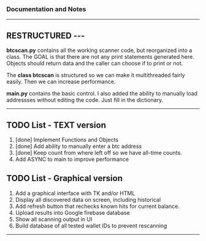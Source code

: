 ### Documentation and Notes

* * *

## RESTRUCTURED --- 

**btcscan.py** contains all the working scanner code, but reorganized into a class.  The GOAL is that there are not any print statements generated here.  Objects should return data and the caller can choose if to print or not.  

The **class btcscan** is structured so we can make it multithreaded fairly easily.  Then we can increase performance.

**main.py** contains the basic control.  I also added the ability to manually load addressses without editing the code.  Just fill in the dictionary.  


* * *

## TODO List - TEXT version
1. [done] Implement Functions and Objects
2. [done] Add ability to manually enter a btc address
3. [done] Keep count from where left off so we have all-time counts.
4. Add ASYNC to main to improve performance

## TODO List - Graphical version
1. Add a graphical interface with TK and/or HTML
2. Display all discovered data on screen, including historical
3. Add refresh button that rechecks known hits for current balance.
4. Upload results into Google firebase database
5. Show all scanning output in UI
6. Build database of all tested wallet IDs to prevent rescanning

* * * 


